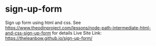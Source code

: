 # sign-up-form
Sign up form using html and css.
See https://www.theodinproject.com/lessons/node-path-intermediate-html-and-css-sign-up-form for details 
Live Site Link: https://theleanbow.github.io/sign-up-form/